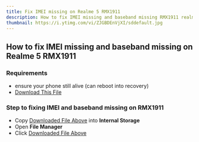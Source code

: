 ```yaml
---
title: Fix IMEI missing on Realme 5 RMX1911
description: How to fix IMEI missing and baseband missing RMX1911 realme 5
thumbnail: https://i.ytimg.com/vi/ZJGBDEnVjXI/sddefault.jpg
---
```


## How to fix IMEI missing and baseband missing on Realme 5 RMX1911

### Requirements
- ensure your phone still alive (can reboot into recovery)
- [Download This File](https://download.c.realme.com/osupdate/RMX1911EX_11_OTA_1750_all_jV3dh7ZywV3k.ozip)

### Step to fixing IMEI and baseband missing on RMX1911
- Copy [Downloaded File Above](https://download.c.realme.com/osupdate/RMX1911EX_11_OTA_1750_all_jV3dh7ZywV3k.ozip) into **Internal Storage**
- Open **File Manager**
- Click [Downloaded File Above](https://download.c.realme.com/osupdate/RMX1911EX_11_OTA_1750_all_jV3dh7ZywV3k.ozip)
